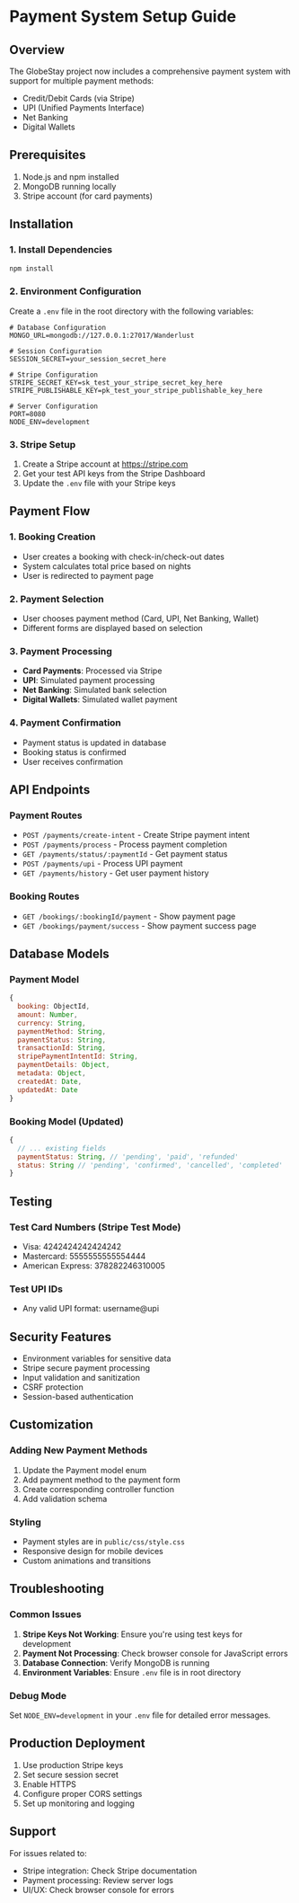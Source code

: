 # Payment System Setup Guide

## Overview

The GlobeStay project now includes a comprehensive payment system with support for multiple payment methods:

- Credit/Debit Cards (via Stripe)
- UPI (Unified Payments Interface)
- Net Banking
- Digital Wallets

## Prerequisites

1. Node.js and npm installed
2. MongoDB running locally
3. Stripe account (for card payments)

## Installation

### 1. Install Dependencies

```bash
npm install
```

### 2. Environment Configuration

Create a `.env` file in the root directory with the following variables:

```env
# Database Configuration
MONGO_URL=mongodb://127.0.0.1:27017/Wanderlust

# Session Configuration
SESSION_SECRET=your_session_secret_here

# Stripe Configuration
STRIPE_SECRET_KEY=sk_test_your_stripe_secret_key_here
STRIPE_PUBLISHABLE_KEY=pk_test_your_stripe_publishable_key_here

# Server Configuration
PORT=8080
NODE_ENV=development
```

### 3. Stripe Setup

1. Create a Stripe account at https://stripe.com
2. Get your test API keys from the Stripe Dashboard
3. Update the `.env` file with your Stripe keys

## Payment Flow

### 1. Booking Creation

- User creates a booking with check-in/check-out dates
- System calculates total price based on nights
- User is redirected to payment page

### 2. Payment Selection

- User chooses payment method (Card, UPI, Net Banking, Wallet)
- Different forms are displayed based on selection

### 3. Payment Processing

- **Card Payments**: Processed via Stripe
- **UPI**: Simulated payment processing
- **Net Banking**: Simulated bank selection
- **Digital Wallets**: Simulated wallet payment

### 4. Payment Confirmation

- Payment status is updated in database
- Booking status is confirmed
- User receives confirmation

## API Endpoints

### Payment Routes

- `POST /payments/create-intent` - Create Stripe payment intent
- `POST /payments/process` - Process payment completion
- `GET /payments/status/:paymentId` - Get payment status
- `POST /payments/upi` - Process UPI payment
- `GET /payments/history` - Get user payment history

### Booking Routes

- `GET /bookings/:bookingId/payment` - Show payment page
- `GET /bookings/payment/success` - Show payment success page

## Database Models

### Payment Model

```javascript
{
  booking: ObjectId,
  amount: Number,
  currency: String,
  paymentMethod: String,
  paymentStatus: String,
  transactionId: String,
  stripePaymentIntentId: String,
  paymentDetails: Object,
  metadata: Object,
  createdAt: Date,
  updatedAt: Date
}
```

### Booking Model (Updated)

```javascript
{
  // ... existing fields
  paymentStatus: String, // 'pending', 'paid', 'refunded'
  status: String // 'pending', 'confirmed', 'cancelled', 'completed'
}
```

## Testing

### Test Card Numbers (Stripe Test Mode)

- Visa: 4242424242424242
- Mastercard: 5555555555554444
- American Express: 378282246310005

### Test UPI IDs

- Any valid UPI format: username@upi

## Security Features

- Environment variables for sensitive data
- Stripe secure payment processing
- Input validation and sanitization
- CSRF protection
- Session-based authentication

## Customization

### Adding New Payment Methods

1. Update the Payment model enum
2. Add payment method to the payment form
3. Create corresponding controller function
4. Add validation schema

### Styling

- Payment styles are in `public/css/style.css`
- Responsive design for mobile devices
- Custom animations and transitions

## Troubleshooting

### Common Issues

1. **Stripe Keys Not Working**: Ensure you're using test keys for development
2. **Payment Not Processing**: Check browser console for JavaScript errors
3. **Database Connection**: Verify MongoDB is running
4. **Environment Variables**: Ensure `.env` file is in root directory

### Debug Mode

Set `NODE_ENV=development` in your `.env` file for detailed error messages.

## Production Deployment

1. Use production Stripe keys
2. Set secure session secret
3. Enable HTTPS
4. Configure proper CORS settings
5. Set up monitoring and logging

## Support

For issues related to:

- Stripe integration: Check Stripe documentation
- Payment processing: Review server logs
- UI/UX: Check browser console for errors
